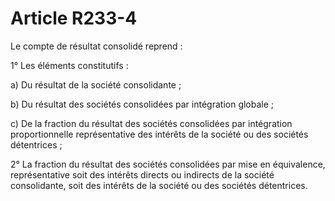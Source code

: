 # Article R233-4

Le compte de résultat consolidé reprend :

1° Les éléments constitutifs :

a) Du résultat de la société consolidante ;

b) Du résultat des sociétés consolidées par intégration globale ;

c) De la fraction du résultat des sociétés consolidées par intégration proportionnelle représentative des intérêts de la société ou des sociétés détentrices ;

2° La fraction du résultat des sociétés consolidées par mise en équivalence, représentative soit des intérêts directs ou indirects de la société consolidante, soit des intérêts de la société ou des sociétés détentrices.
